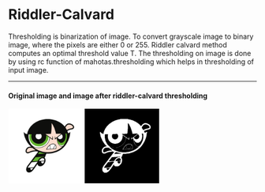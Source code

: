 # Riddler-Calvard

Thresholding is binarization of image. To convert grayscale image to binary image, where the pixels are either 0 or 255. Riddler calvard method computes an optimal threshold value T. The thresholding on image is done by using rc function of mahotas.thresholding which helps in thresholding of input image. 

---

#### Original image and image after riddler-calvard thresholding
<img src = "ppp" width = "30%" />
<img src = "new.png" width = " 30%" />
